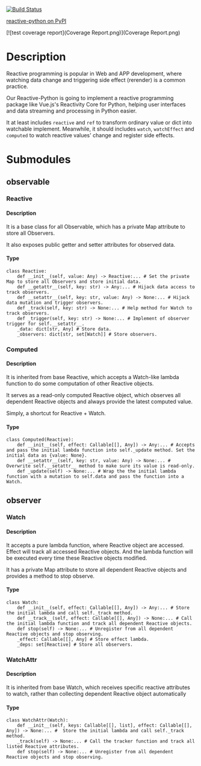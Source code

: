 [![Build Status](https://app.travis-ci.com/BI1LQV/project-step-3.svg?token=Gch9KSjgLXdmrzWqtXKp&branch=main)](https://app.travis-ci.com/BI1LQV/project-step-3)


[reactive-python on PyPI](https://pypi.org/project/reactive-python/)

[![test coverage report](Coverage Report.png)](Coverage Report.png)

# Description

Reactive programming is popular in Web and APP development, where watching data change and triggering side effect (rerender) is a common practice.

Our Reactive-Python is going to implement a reactive programming package like Vue.js's Reactivity Core for Python, helping user interfaces and data streaming and processing in Python easier.

It at least includes `reactive` and `ref` to transform ordinary value or dict into watchable implement. Meanwhile, it should includes `watch`, `watchEffect` and `computed` to watch reactive values' change and register side effects.


# Submodules

## observable

### Reactive

#### Description

It is a base class for all Observable, which has a private Map attribute to store all Observers. 

It also exposes public getter and setter attributes for observed data.

#### Type

```{python}
class Reactive:
    def __init__(self, value: Any) -> Reactive:... # Set the private Map to store all Observers and store initial data.
    def __getattr__(self, key: str) -> Any:... # Hijack data access to track observers.
    def __setattr__(self, key: str, value: Any) -> None:... # Hijack data mutation and trigger observers.
    def _track(self, key: str) -> None:... # Help method for Watch to track observers.
    def _trigger(self, key: str) -> None:... # Implement of observer trigger for self.__setattr__.
    _data: dict[str, Any] # Store data.
    _observers: dict[str, set[Watch]] # Store observers.
```

### Computed

#### Description

It is inherited from base Reactive, which accepts a Watch-like lambda function to do some computation of other Reactive objects. 

It serves as a read-only computed Reactive object, which observes all dependent Reactive objects and always provide the latest computed value. 

Simply, a shortcut for Reactive + Watch.

#### Type

```{python}
class Computed(Reactive):
    def __init__(self, effect: Callable[[], Any]) -> Any:... # Accepts and pass the initial lambda function into self._update method. Set the initial data as {value: None}.
    def __setattr__(self, key: str, value: Any) -> None:... # Overwrite self.__setattr__ method to make sure its value is read-only. 
    def _update(self) -> None:... # Wrap the the initial lambda function with a mutation to self.data and pass the function into a Watch.
```

## observer

### Watch

#### Description

It accepts a pure lambda function, where Reactive object are accessed. Effect will track all accessed Reactive objects. And the lambda function will be executed every time these Reactive objects modified.

It has a private Map attribute to store all dependent Reactive objects and provides a method to stop observe.

#### Type

```{python}
class Watch:
    def __init__(self, effect: Callable[[], Any]) -> Any:... # Store the initial lambda and call self._track method.
    def __track__(self, effect: Callable[[], Any]) -> None:... # Call the initial lambda function and track all dependent Reactive objects.
    def stop(self) -> None:... # Unregister from all dependent Reactive objects and stop observing.
    _effect: Callable[[], Any] # Store effect lambda.
    _deps: set[Reactive] # Store all observers.
```

### WatchAttr

#### Description

It is inherited from base Watch, which receives specific reactive attributes to watch, rather than collecting dependent Reactive object automatically

#### Type

```{python}
class WatchAttr(Watch):
    def __init__(self, keys: Callable[[], list], effect: Callable[[], Any]) -> None:... #  Store the initial lambda and call self._track method.
    _track(self) -> None:... # Call the tracker function and track all listed Reactive attributes.
    def stop(self) -> None:... # Unregister from all dependent Reactive objects and stop observing.
```
